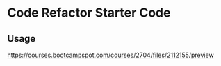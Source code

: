 # Code Refactor Starter Code

## Usage
https://courses.bootcampspot.com/courses/2704/files/2112155/preview
